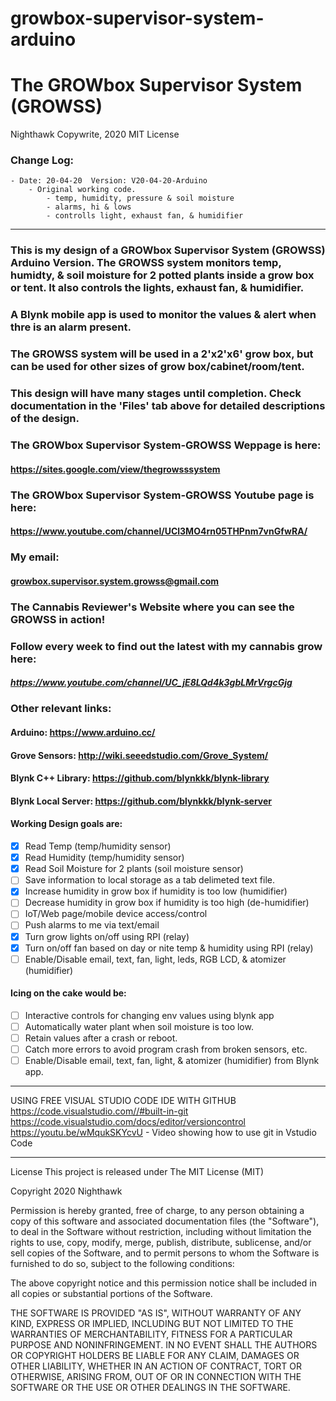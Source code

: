 # growbox-supervisor-system-arduino
# The GROWbox Supervisor System (GROWSS)

Nighthawk
Copywrite, 2020 MIT License

### Change Log:

    - Date: 20-04-20  Version: V20-04-20-Arduino
        - Original working code.
            - temp, humidity, pressure & soil moisture
            - alarms, hi & lows
            - controlls light, exhaust fan, & humidifier
___________________________________________________________________________________________

### This is my design of a GROWbox Supervisor System (GROWSS) Arduino Version. The GROWSS system monitors temp, humidty, & soil moisture for 2 potted plants inside a grow box or tent. It also controls the lights, exhaust fan, & humidifier.

### A Blynk mobile app is used to monitor the values & alert when thre is an alarm present.

### The GROWSS system will be used in a 2'x2'x6' grow box, but can be used for other sizes of grow box/cabinet/room/tent.

### This design will have many stages until completion.  Check documentation in the 'Files' tab above for detailed descriptions of the design.

### The GROWbox Supervisor System-GROWSS Weppage is here:
#### <https://sites.google.com/view/thegrowsssystem>

### The GROWbox Supervisor System-GROWSS Youtube page is here:
#### <https://www.youtube.com/channel/UCl3MO4rn05THPnm7vnGfwRA/>

### My email:
#### <growbox.supervisor.system.growss@gmail.com>

### The Cannabis Reviewer's Website where you can see the GROWSS in action!
### Follow every week to find out the latest with my cannabis grow here:
##### <https://www.youtube.com/channel/UC_jE8LQd4k3gbLMrVrgcGjg>

### Other relevant links:
#### Arduino: <https://www.arduino.cc/>
#### Grove Sensors: <http://wiki.seeedstudio.com/Grove_System/>
#### Blynk C++ Library: <https://github.com/blynkkk/blynk-library>
#### Blynk Local Server: <https://github.com/blynkkk/blynk-server>

#### Working Design goals are:

- [x] Read Temp (temp/humidity sensor)
- [x] Read Humidity (temp/humidity sensor)
- [x] Read Soil Moisture for 2 plants (soil moisture sensor)
- [ ] Save information to local storage as a tab delimeted text file.
- [x] Increase humidity in grow box if humidity is too low (humidifier)
- [ ] Decrease humidity in grow box if humidity is too high (de-humidifier)
- [ ] IoT/Web page/mobile device access/control
- [ ] Push alarms to me via text/email
- [x] Turn grow lights on/off using RPI (relay)
- [x] Turn on/off fan based on day or nite temp & humidity using RPI (relay)
- [ ] Enable/Disable email, text, fan, light, leds, RGB LCD, & atomizer (humidifier)

#### Icing on the cake would be:

- [ ] Interactive controls for changing env values using blynk app
- [ ] Automatically water plant when soil moisture is too low.
- [ ] Retain values after a crash or reboot.
- [ ] Catch more errors to avoid program crash from broken sensors, etc.
- [ ] Enable/Disable email, text, fan, light, & atomizer (humidifier) from Blynk app.

___________________________________________________________________________________________
 
USING FREE VISUAL STUDIO CODE IDE WITH GITHUB
    <https://code.visualstudio.com//#built-in-git>
    <https://code.visualstudio.com/docs/editor/versioncontrol>
    <https://youtu.be/wMqukSKYcvU>                    - Video showing how to use git in Vstudio Code
___________________________________________________________________________________________
License
This project is released under The MIT License (MIT)

Copyright 2020 Nighthawk

Permission is hereby granted, free of charge, to any person obtaining a copy of this software and associated documentation files (the "Software"), to deal in the Software without restriction, including without limitation the rights to use, copy, modify, merge, publish, distribute, sublicense, and/or sell copies of the Software, and to permit persons to whom the Software is furnished to do so, subject to the following conditions:

The above copyright notice and this permission notice shall be included in all copies or substantial portions of the Software.

THE SOFTWARE IS PROVIDED "AS IS", WITHOUT WARRANTY OF ANY KIND, EXPRESS OR IMPLIED, INCLUDING BUT NOT LIMITED TO THE WARRANTIES OF MERCHANTABILITY, FITNESS FOR A PARTICULAR PURPOSE AND NONINFRINGEMENT. IN NO EVENT SHALL THE AUTHORS OR COPYRIGHT HOLDERS BE LIABLE FOR ANY CLAIM, DAMAGES OR OTHER LIABILITY, WHETHER IN AN ACTION OF CONTRACT, TORT OR OTHERWISE, ARISING FROM, OUT OF OR IN CONNECTION WITH THE SOFTWARE OR THE USE OR OTHER DEALINGS IN THE SOFTWARE.  
  
  